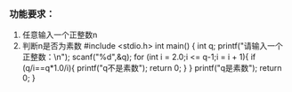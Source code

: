 ### 功能要求：

1. 任意输入一个正整数n
1. 判断n是否为素数
#include <stdio.h>
int main() {
    int q;
    printf("请输入一个正整数：\n");
    scanf("%d",&q);
    for (int i = 2.0;i <= q-1;i = i + 1){
        if (q/i==q*1.0/i){
            printf("q不是素数");
            return 0;
        }
    }
    printf("q是素数");
    return 0;
}
